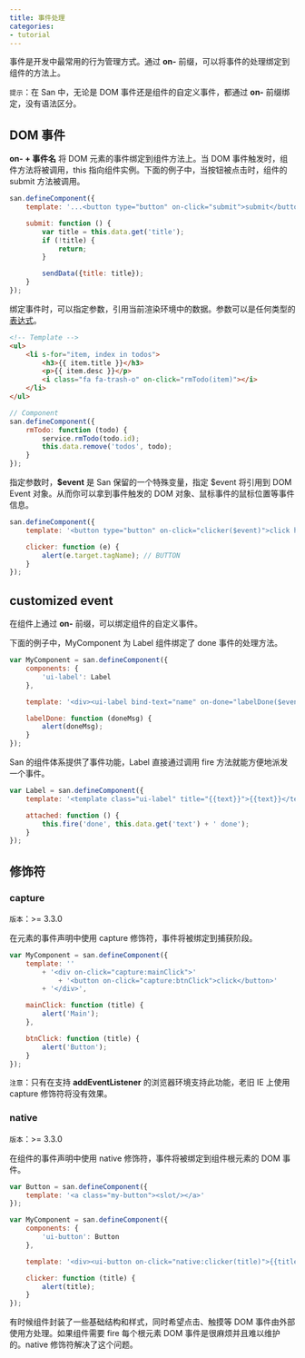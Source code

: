 ```yaml
---
title: 事件处理
categories:
- tutorial
---
```


事件是开发中最常用的行为管理方式。通过 **on-** 前缀，可以将事件的处理绑定到组件的方法上。

`提示`：在 San 中，无论是 DOM 事件还是组件的自定义事件，都通过 **on-** 前缀绑定，没有语法区分。


DOM 事件
-------

**on- + 事件名** 将 DOM 元素的事件绑定到组件方法上。当 DOM 事件触发时，组件方法将被调用，this 指向组件实例。下面的例子中，当按钮被点击时，组件的 submit 方法被调用。


```javascript
san.defineComponent({
    template: '...<button type="button" on-click="submit">submit</button>',

    submit: function () {
        var title = this.data.get('title');
        if (!title) {
            return;
        }

        sendData({title: title});
    }
});
```


绑定事件时，可以指定参数，引用当前渲染环境中的数据。参数可以是任何类型的[表达式](../template/#表达式)。

```html
<!-- Template -->
<ul>
    <li s-for="item, index in todos">
        <h3>{{ item.title }}</h3>
        <p>{{ item.desc }}</p>
        <i class="fa fa-trash-o" on-click="rmTodo(item)"></i>
    </li>
</ul>
```

```javascript
// Component
san.defineComponent({
    rmTodo: function (todo) {
        service.rmTodo(todo.id);
        this.data.remove('todos', todo);
    }
});
```


指定参数时，**$event** 是 San 保留的一个特殊变量，指定 $event 将引用到 DOM Event 对象。从而你可以拿到事件触发的 DOM 对象、鼠标事件的鼠标位置等事件信息。

```javascript
san.defineComponent({
    template: '<button type="button" on-click="clicker($event)">click here</button>',

    clicker: function (e) {
        alert(e.target.tagName); // BUTTON
    }
});
```




customized event
--------

在组件上通过 **on-** 前缀，可以绑定组件的自定义事件。


下面的例子中，MyComponent 为 Label 组件绑定了 done 事件的处理方法。

```javascript
var MyComponent = san.defineComponent({
    components: {
        'ui-label': Label
    },

    template: '<div><ui-label bind-text="name" on-done="labelDone($event)"></ui-label></div>',

    labelDone: function (doneMsg) {
        alert(doneMsg);
    }
});
```

San 的组件体系提供了事件功能，Label 直接通过调用 fire 方法就能方便地派发一个事件。

```javascript
var Label = san.defineComponent({
    template: '<template class="ui-label" title="{{text}}">{{text}}</template>',

    attached: function () {
        this.fire('done', this.data.get('text') + ' done');
    }
});
```


修饰符
--------

### capture

`版本`：>= 3.3.0

在元素的事件声明中使用 capture 修饰符，事件将被绑定到捕获阶段。

```javascript
var MyComponent = san.defineComponent({
    template: ''
        + '<div on-click="capture:mainClick">'
            + '<button on-click="capture:btnClick">click</button>'
        + '</div>',

    mainClick: function (title) {
        alert('Main');
    },

    btnClick: function (title) {
        alert('Button');
    }
});
```

`注意`：只有在支持 **addEventListener** 的浏览器环境支持此功能，老旧 IE 上使用 capture 修饰符将没有效果。

### native

`版本`：>= 3.3.0


在组件的事件声明中使用 native 修饰符，事件将被绑定到组件根元素的 DOM 事件。

```javascript
var Button = san.defineComponent({
    template: '<a class="my-button"><slot/></a>'
});

var MyComponent = san.defineComponent({
    components: {
        'ui-button': Button
    },

    template: '<div><ui-button on-click="native:clicker(title)">{{title}}</ui-button></div>',

    clicker: function (title) {
        alert(title);
    }
});
```

有时候组件封装了一些基础结构和样式，同时希望点击、触摸等 DOM 事件由外部使用方处理。如果组件需要 fire 每个根元素 DOM 事件是很麻烦并且难以维护的。native 修饰符解决了这个问题。



